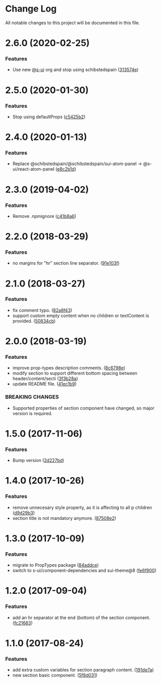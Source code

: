 # Change Log

All notable changes to this project will be documented in this file.

# 2.6.0 (2020-02-25)


### Features

* Use new [@s-ui](https://github.com/s-ui) org and stop using schibstedspain ([313574e](https://github.com/SUI-Components/schibsted-spain-components/commit/313574e4352cec7abd07c09566a5548062d3488f))



# 2.5.0 (2020-01-30)


### Features

* Stop using defaultProps ([c5425b2](https://github.com/SUI-Components/schibsted-spain-components/commit/c5425b2806df4b2d35b103344204fcaccf0ae537))



# 2.4.0 (2020-01-13)


### Features

* Replace @schibstedspain/@schibstedspain/sui-atom-panel -> @s-ui/react-atom-panel ([e8c2b1d](https://github.com/SUI-Components/schibsted-spain-components/commit/e8c2b1d97e8bf278b70fbf1e39bdc7457fed0990))



# 2.3.0 (2019-04-02)


### Features

* Remove .npmignore ([c41b8a6](https://github.com/SUI-Components/schibsted-spain-components/commit/c41b8a658ec9e0491f6633855d032eeef081ab3f))



# 2.2.0 (2018-03-29)


### Features

* no margins for "hr" section line separator. ([91e103f](https://github.com/SUI-Components/schibsted-spain-components/commit/91e103f194b9ea39b8c4b5ebc69bd529b769c791))



# 2.1.0 (2018-03-27)


### Features

* fix comment typo. ([82a8f43](https://github.com/SUI-Components/schibsted-spain-components/commit/82a8f4324991cd33875301a29454f4dd0feeaafb))
* support custom empty content when no children or textContent is provided. ([50834cb](https://github.com/SUI-Components/schibsted-spain-components/commit/50834cb981aafdefadefd514ba214024098990f8))



# 2.0.0 (2018-03-19)


### Features

* improve prop-types description comments. ([8c6798e](https://github.com/SUI-Components/schibsted-spain-components/commit/8c6798e4bce12d840cbded04240eaf791748ff68))
* modify section to support different bottom spacing between header/content/secti ([3f3b28a](https://github.com/SUI-Components/schibsted-spain-components/commit/3f3b28a6fb847c0b53a111f790b25666be367c54))
* update README file. ([41ec1b9](https://github.com/SUI-Components/schibsted-spain-components/commit/41ec1b997f77c51b92edb190fe86dc7882d99541))


### BREAKING CHANGES

* Supported properties of section component have changed, so major version is required.



# 1.5.0 (2017-11-06)


### Features

* Bump version ([2d227bd](https://github.com/SUI-Components/schibsted-spain-components/commit/2d227bd067b0cb1bc74c339624ac3118bf5cc79d))



# 1.4.0 (2017-10-26)


### Features

* remove unnecesary style property, as it is affecting to all p children ([d9d29b3](https://github.com/SUI-Components/schibsted-spain-components/commit/d9d29b30a1da7d275b886c10c4811e17f62df47d))
* section title is not mandatory anymore. ([87508e2](https://github.com/SUI-Components/schibsted-spain-components/commit/87508e25a8634476c9c0e6b37538ddbd05550298))



# 1.3.0 (2017-10-09)


### Features

* migrate to PropTypes package ([84addce](https://github.com/SUI-Components/schibsted-spain-components/commit/84addcef83c4e485a9f49ace266ec4bb9209ff86))
* switch to s-ui/component-dependencies and sui-theme@8 ([fe6f900](https://github.com/SUI-Components/schibsted-spain-components/commit/fe6f9005b7113af8f0c5896e23f0f0400493b47d))



# 1.2.0 (2017-09-04)


### Features

* add an hr separator at the end (bottom) of the section component. ([fc21683](https://github.com/SUI-Components/schibsted-spain-components/commit/fc21683c89ebf78952b13e92bd9a9928095afc16))



# 1.1.0 (2017-08-24)


### Features

* add extra custom variables for section paragraph content. ([191de7a](https://github.com/SUI-Components/schibsted-spain-components/commit/191de7a994558ce8455d1b0fb8175ab7228b5b7b))
* new section basic component. ([5f8d031](https://github.com/SUI-Components/schibsted-spain-components/commit/5f8d031f22834c15f14af59dfeebbb70e0302dfd))



